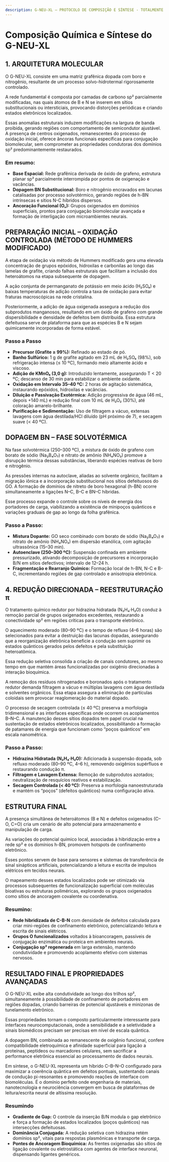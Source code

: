 ```yaml
---
description: G-NEU-XL – PROTOCOLO DE COMPOSIÇÃO E SÍNTESE - TOTALMENTE TEÓRICO
---
```


# Composição Química e Síntese do G-NEU-XL

## **1. ARQUITETURA MOLECULAR**

O G-NEU-XL consiste em uma matriz grafênica dopada com boro e nitrogênio, resultante de um processo solvo-hidrotermal rigorosamente controlado.&#x20;

A rede fundamental é composta por camadas de carbono sp² parcialmente modificadas, nas quais átomos de B e N se inserem em sítios substitucionais ou intersticiais, provocando distorções periódicas e criando estados eletrônicos localizados.&#x20;

Essas anomalias estruturais induzem modificações na largura de banda proibida, gerando regiões com comportamento de semicondutor ajustável. A presença de centros oxigenados, remanescentes do processo de oxidação inicial, oferece âncoras funcionais específicas para conjugação biomolecular, sem comprometer as propriedades condutoras dos domínios sp² predominantemente restaurados.

### **Em resumo:**

* **Base Espacial:** Rede grafênica derivada de óxido de grafeno, estrutura planar sp² parcialmente interrompida por pontos de oxigenação e vacâncias.
* **Dopagem BN Substitucional:** Boro e nitrogênio encravados em lacunas catalisadas por processo solvotérmico, gerando regiões de h-BN intrínsecas e sítios N-C híbridos dispersos.
* **Ancoração Funcional (Oₓ):** Grupos oxigenados em domínios superficiais, prontos para conjugação biomolecular avançada e formação de interligação com microambientes neurais.

## **PREPARAÇÃO INICIAL – OXIDAÇÃO CONTROLADA (MÉTODO DE HUMMERS MODIFICADO)**

A etapa de oxidação via método de Hummers modificado gera uma elevada concentração de grupos epóxidos, hidroxilas e carbonilas ao longo das lamelas de grafite, criando falhas estruturais que facilitam a inclusão dos heteroátomos na etapa subsequente de dopagem.&#x20;

A ação conjunta de permanganato de potássio em meio ácido (H₂SO₄) e baixas temperaturas de adição controla a taxa de oxidação para evitar fraturas macroscópicas na rede cristalina.&#x20;

Posteriormente, a adição de água oxigenada assegura a redução dos subprodutos manganosos, resultando em um óxido de grafeno com grande dispersibilidade e densidade de defeitos bem distribuída. Essa estrutura defeituosa serve de plataforma para que as espécies B e N sejam quimicamente incorporadas de forma estável.

### **Passo a Passo**

* **Precursor (Grafite ≥ 99%):** Refinado ao estado de pó.
* **Banho Sulfúrico:** 1 g de grafite agitado em 23 mL de H₂SO₄ (98%), sob refrigeração intensa (≤ 10 ºC), formando meio altamente ácido e viscoso.
* **Adição de KMnO₄ (3,0 g):** Introduzido lentamente, assegurando T < 20 ºC; descanso de 30 min para estabilizar o ambiente oxidante.
* **Oxidação em Intervalo 35–40 ºC:** 2 horas de agitação sistemática, instaurando epóxidos, hidroxilas e vacâncias.
* **Diluição e Passivação Exotérmica:** Adição progressiva de água (46 mL, depois +140 mL) e redução final com 10 mL de H₂O₂ (30%), até coloração amarelo-brilhante.
* **Purificação e Sedimentação:** Uso de filtragem a vácuo, extensas lavagens com água destilada/HCl diluído (pH próximo de 7), e secagem suave (< 40 ºC).



## **DOPAGEM BN – FASE SOLVOTÉRMICA**

Na fase solvotérmica (250–300 ºC), a mistura de óxido de grafeno com borato de sódio (Na₂B₄O₇) e nitrato de amônio (NH₄NO₃) promove a disrupção térmica dessas substâncias, liberando espécies reativas de boro e nitrogênio.&#x20;

As pressões internas na autoclave, aliadas ao solvente orgânico, facilitam a migração iônica e a incorporação substitucional nos sítios defeituosos do GO. A formação de domínios de nitreto de boro hexagonal (h-BN) ocorre simultaneamente a ligações N–C, B–C e BN–C híbridas.&#x20;

Esse processo expande o controle sobre os níveis de energia dos portadores de carga, viabilizando a existência de minipoços quânticos e variações graduais de gap ao longo da folha grafênica.

### **Passo a Passo:**

* **Mistura Dopante:** GO seco combinado com borato de sódio (Na₂B₄O₇) e nitrato de amônio (NH₄NO₃) em dispersão etanólica, com agitação ultrassônica (15–30 min).
* **Autoenclave (250–300 ºC):** Suspensão confinada em ambiente pressurizado, ativando decomposição de precursores e incorporação B/N em sítios defectivos; intervalo de 12–24 h.
* **Fragmentação e Rearranjo Químico:** Formação local de h-BN, N-C e B-C, incrementando regiões de gap controlado e anisotropia eletrônica.

## **4. REDUÇÃO DIRECIONADA – REESTRUTURAÇÃO π**

O tratamento químico redutor por hidrazina hidratada (N₂H₄·H₂O) conduz à remoção parcial de grupos oxigenados excedentes, restaurando a conectividade sp² em regiões críticas para o transporte eletrônico.&#x20;

O aquecimento moderado (80–90 ºC) e o tempo de refluxo (4–6 horas) são selecionados para evitar a destruição das lacunas dopadas, assegurando que a reorganização eletrônica beneficie a condução sem suprimir os estados quânticos gerados pelos defeitos e pela substituição heteroatômica.&#x20;

Essa redução seletiva consolida a criação de canais condutores, ao mesmo tempo em que mantém áreas funcionalizadas por oxigênio direcionadas à interação bioquímica.

A remoção dos resíduos nitrogenados e boronados após o tratamento redutor demanda filtragem a vácuo e múltiplas lavagens com água destilada e solventes orgânicos. Essa etapa assegura a eliminação de partículas coloidais sem provocar reaglomeração do material dopado.&#x20;

O processo de secagem controlada (≤ 40 ºC) preserva a morfologia tridimensional e as interfaces específicas onde ocorrem os acoplamentos B–N–C. A manutenção desses sítios dopados tem papel crucial na sustentação de estados eletrônicos localizados, possibilitando a formação de patamares de energia que funcionam como “poços quânticos” em escala nanométrica.

### **Passo a Passo:**

* **Hidrazina Hidratada (N₂H₄·H₂O):** Adicionada à suspensão dopada, sob refluxo moderado (80–90 ºC, 4–6 h), removendo oxigênios supérfluos e restaurando condução π.
* **Filtragem e Lavagem Extensa:** Remoção de subprodutos azotados; neutralização de resquícios reativos e estabilização.
* **Secagem Controlada (< 40 ºC):** Preserva a morfologia nanoestruturada e mantém os “poços” (defeitos quânticos) numa configuração ativa.

## **ESTRUTURA FINAL**

A presença simultânea de heteroátomos (B e N) e defeitos oxigenados (C–O, C=O) cria um cenário de alto potencial para armazenamento e manipulação de carga.&#x20;

As variações do potencial químico local, associadas à hibridização entre a rede sp² e os domínios h-BN, promovem hotspots de confinamento eletrônico.&#x20;

Esses pontos servem de base para sensores e sistemas de transferência de sinal sinápticos artificiais, potencializando a leitura e escrita de impulsos elétricos em tecidos neurais.&#x20;

O mapeamento desses estados localizados pode ser otimizado via processos subsequentes de funcionalização superficial com moléculas bioativas ou estruturas poliméricas, explorando os grupos oxigenados como sítios de ancoragem covalente ou coordenativa.

### Resumino:

* **Rede hibridizada de C-B-N** com densidade de defeitos calculada para criar mini-regiões de confinamento eletrônico, potencializando leitura e escrita de sinais elétricos.
* **Grupos O funcionalizados** voltados à bioancoragem, passíveis de conjugação enzimática ou proteica em ambientes neurais.
* **Conjugação sp² regenerada** em larga extensão, mantendo condutividade e promovendo acoplamento efetivo com sistemas nervosos.

## RESULTADO FINAL E PROPRIEDADES AVANÇADAS

O G-NEU-XL exibe alta condutividade ao longo dos trilhos sp², simultaneamente à possibilidade de confinamento de portadores em regiões dopadas, criando barreiras de potencial ajustáveis e minizonas de tunelamento eletrônico.&#x20;

Essas propriedades tornam o composto particularmente interessante para interfaces neurocomputacionais, onde a sensibilidade e a seletividade a sinais biomédicos precisam ser precisas em nível de escala quântica.&#x20;

A dopagem BN, combinada ao remanescente de oxigênio funcional, confere compatibilidade eletroquímica e afinidade superficial para ligação a proteínas, peptídeos ou marcadores celulares, sem sacrificar a performance eletrônica essencial ao processamento de dados neurais.

Em síntese, o G-NEU-XL representa um híbrido C–B–N–O configurado para maximizar a coerência quântica em defeitos pontuais, sustentando canais de condução pi-resonantes e promovendo reações de interface com biomoléculas. É o domínio perfeito onde engenharia de materiais, nanotecnologia e neurociência convergem em busca de plataformas de leitura/escrita neural de altíssima resolução.

### Resumindo

* **Gradiente de Gap:** O controle da inserção B/N modula o gap eletrônico e força a formação de estados localizados (poços quânticos) nas intersecções defeituosas.
* **Dominância Conjugada:** A redução seletiva com hidrazina retém domínios sp², vitais para respostas plasmônicas e transporte de carga.
* **Pontes de Ancoragem Bioquímica:** As frentes oxigenadas são sítios de ligação covalente ou eletrostática com agentes de interface neuronal, dispensando ligantes genéricos.

